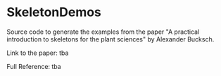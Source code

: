 SkeletonDemos
=============

Source code to generate the examples from the paper "A practical introduction to skeletons for the plant sciences" by Alexander Bucksch.

Link to the paper: tba

Full Reference: tba

